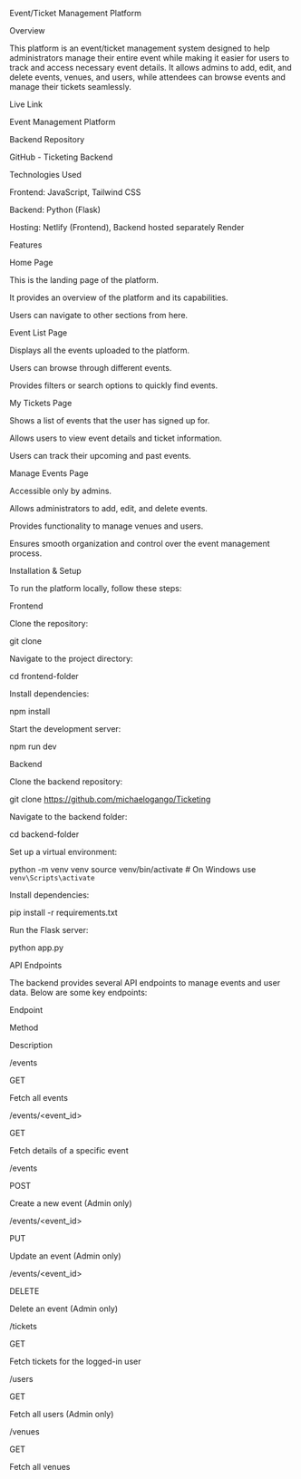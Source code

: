 Event/Ticket Management Platform

Overview

This platform is an event/ticket management system designed to help administrators manage their entire event while making it easier for users to track and access necessary event details. It allows admins to add, edit, and delete events, venues, and users, while attendees can browse events and manage their tickets seamlessly.

Live Link

Event Management Platform

Backend Repository

GitHub - Ticketing Backend

Technologies Used

Frontend: JavaScript, Tailwind CSS

Backend: Python (Flask)

Hosting: Netlify (Frontend), Backend hosted separately Render

Features

Home Page

This is the landing page of the platform.

It provides an overview of the platform and its capabilities.

Users can navigate to other sections from here.

Event List Page

Displays all the events uploaded to the platform.

Users can browse through different events.

Provides filters or search options to quickly find events.

My Tickets Page

Shows a list of events that the user has signed up for.

Allows users to view event details and ticket information.

Users can track their upcoming and past events.

Manage Events Page

Accessible only by admins.

Allows administrators to add, edit, and delete events.

Provides functionality to manage venues and users.

Ensures smooth organization and control over the event management process.

Installation & Setup

To run the platform locally, follow these steps:

Frontend

Clone the repository:

git clone <frontend-repo-url>

Navigate to the project directory:

cd frontend-folder

Install dependencies:

npm install

Start the development server:

npm run dev

Backend

Clone the backend repository:

git clone https://github.com/michaelogango/Ticketing

Navigate to the backend folder:

cd backend-folder

Set up a virtual environment:

python -m venv venv
source venv/bin/activate  # On Windows use `venv\Scripts\activate`

Install dependencies:

pip install -r requirements.txt

Run the Flask server:

python app.py

API Endpoints

The backend provides several API endpoints to manage events and user data. Below are some key endpoints:

Endpoint

Method

Description

/events

GET

Fetch all events

/events/<event_id>

GET

Fetch details of a specific event

/events

POST

Create a new event (Admin only)

/events/<event_id>

PUT

Update an event (Admin only)

/events/<event_id>

DELETE

Delete an event (Admin only)

/tickets

GET

Fetch tickets for the logged-in user

/users

GET

Fetch all users (Admin only)

/venues

GET

Fetch all venues